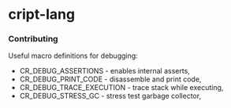 # cript-lang

### Contributing
Useful macro definitions for debugging:
- CR_DEBUG_ASSERTIONS - enables internal asserts,
- CR_DEBUG_PRINT_CODE - disassemble and print code,
- CR_DEBUG_TRACE_EXECUTION - trace stack while executing,
- CR_DEBUG_STRESS_GC - stress test garbage collector,
